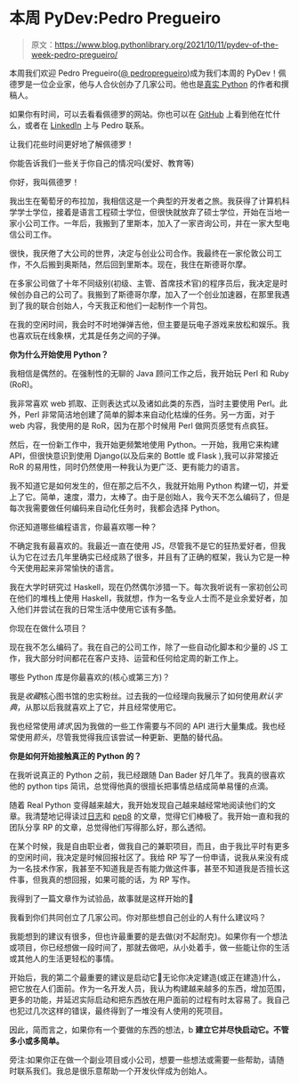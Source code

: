 # 本周 PyDev:Pedro Pregueiro

> 原文：<https://www.blog.pythonlibrary.org/2021/10/11/pydev-of-the-week-pedro-pregueiro/>

本周我们欢迎 Pedro Pregueiro([@ pedropregueiro](https://twitter.com/pedropregueiro))成为我们本周的 PyDev！佩德罗是一位企业家，他与人合伙创办了几家公司。他也是[真实 Python](https://realpython.com/team/ppregueiro/) 的作者和撰稿人。

如果你有时间，可以去看看佩德罗的网站。你也可以在 [GitHub](https://github.com/pedropregueiro) 上看到他在忙什么，或者在 [LinkedIn](https://www.linkedin.com/in/pedropregueiro/) 上与 Pedro 联系。

让我们花些时间更好地了解佩德罗！

你能告诉我们一些关于你自己的情况吗(爱好、教育等)

你好，我叫佩德罗！

我出生在葡萄牙的布拉加，我相信这是一个典型的开发者之旅。我获得了计算机科学学士学位，接着是语言工程硕士学位，但很快就放弃了硕士学位，开始在当地一家小公司工作。一年后，我搬到了里斯本，加入了一家咨询公司，并在一家大型电信公司工作。

很快，我厌倦了大公司的世界，决定与创业公司合作。我最终在一家伦敦公司工作，不久后搬到奥斯陆，然后回到里斯本。现在，我住在斯德哥尔摩。

在多家公司做了十年不同级别(初级、主管、首席技术官)的程序员后，我决定是时候创办自己的公司了。我搬到了斯德哥尔摩，加入了一个创业加速器，在那里我遇到了我的联合创始人，今天我正和他们一起制作一个背包。

在我的空闲时间，我会时不时地弹弹吉他，但主要是玩电子游戏来放松和娱乐。我也喜欢玩在线象棋，尤其是任务之间的子弹。

**你为什么开始使用 Python？**

我相信是偶然的。在强制性的无聊的 Java 顾问工作之后，我开始玩 Perl 和 Ruby (RoR)。

我非常喜欢 web 抓取、正则表达式以及诸如此类的东西，当时主要使用 Perl。此外，Perl 非常简洁地创建了简单的脚本来自动化枯燥的任务。另一方面，对于 web 内容，我使用的是 RoR，因为在那个时候用 Perl 做网页感觉有点疯狂。

然后，在一份新工作中，我开始更频繁地使用 Python。一开始，我用它来构建 API，但很快意识到使用 Django(以及后来的 Bottle 或 Flask ),我可以非常接近 RoR 的易用性，同时仍然使用一种我认为更广泛、更有能力的语言。

我不知道它是如何发生的，但在那之后不久，我就开始用 Python 构建一切，并爱上了它。简单，速度，潜力，太棒了。由于是创始人，我今天不怎么编码了，但是每次我需要做任何编码来自动化任务时，我都会选择 Python。

你还知道哪些编程语言，你最喜欢哪一种？

不确定我有最喜欢的。我最近一直在使用 JS，尽管我不是它的狂热爱好者，但我认为它在过去几年里确实已经成熟了很多，并且有了正确的框架，我认为它是一种今天使用起来非常愉快的语言。

我在大学时研究过 Haskell，现在仍然偶尔涉猎一下。每次我听说有一家初创公司在他们的堆栈上使用 Haskell，我就想，作为一名专业人士而不是业余爱好者，加入他们并尝试在我的日常生活中使用它该有多酷。

你现在在做什么项目？

现在我不怎么编码了。我在自己的公司工作，除了一些自动化脚本和少量的 JS 工作，我大部分时间都花在客户支持、运营和任何给定周的新工作上。

哪些 Python 库是你最喜欢的(核心或第三方)？

我是*收藏*核心图书馆的忠实粉丝。过去我的一位经理向我展示了如何使用*默认字典*，从那以后我就喜欢上了它，并且经常使用它。

我也经常使用*请求*,因为我做的一些工作需要与不同的 API 进行大量集成。我也经常使用*箭头*，尽管我觉得我应该尝试一种更新、更酷的替代品。

**你是如何开始接触真正的 Python 的？**

在我听说真正的 Python 之前，我已经跟随 Dan Bader 好几年了。我真的很喜欢他的 python tips 简讯，总觉得他真的很擅长把事情总结成简单易懂的点滴。

随着 Real Python 变得越来越大，我开始发现自己越来越经常地阅读他们的文章。我清楚地记得读过[日志](https://realpython.com/python-logging/)和 [pep8](https://realpython.com/python-pep8/) 的文章，觉得它们棒极了。我开始一直和我的团队分享 RP 的文章，总觉得他们写得那么好，那么透彻。

在某个时候，我是自由职业者，做我自己的兼职项目，而且，由于我比平时有更多的空闲时间，我决定是时候回报社区了。我给 RP 写了一份申请，说我从来没有成为一名技术作家，我甚至不知道我是否有能力做这件事，甚至不知道我是否擅长这件事，但我真的想回报，如果可能的话，为 RP 写作。

我得到了一篇文章作为试验品，故事就是这样开始的🙂

我看到你们共同创立了几家公司。你对那些想自己创业的人有什么建议吗？

我能想到的建议有很多，但也许最重要的是去做(对不起耐克)。如果你有一个想法或项目，你已经想做一段时间了，那就去做吧，从小处着手，做一些能让你的生活或其他人的生活更轻松的事情。

开始后，我的第二个最重要的建议是启动它🙂无论你决定建造(或正在建造)什么，把它放在人们面前。作为一名开发人员，我认为构建越来越多的东西，增加范围，更多的功能，并延迟实际启动和把东西放在用户面前的过程有时太容易了。我自己也犯过几次这样的错误，最终得到了一堆没有人使用的死项目。

因此，简而言之，如果你有一个要做的东西的想法，b **建立它并尽快启动它。不管多小或多简单。**

旁注:如果你正在做一个副业项目或小公司，想要一些想法或需要一些帮助，请随时联系我们。我总是很乐意帮助一个开发伙伴成为创始人。